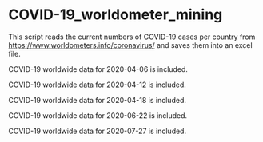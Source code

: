 # COVID-19_worldometer_mining
This script reads the current numbers of COVID-19 cases per country from https://www.worldometers.info/coronavirus/ and saves them into an excel file.

COVID-19 worldwide data for 2020-04-06 is included.

COVID-19 worldwide data for 2020-04-12 is included.

COVID-19 worldwide data for 2020-04-18 is included.

COVID-19 worldwide data for 2020-06-22 is included.

COVID-19 worldwide data for 2020-07-27 is included.
